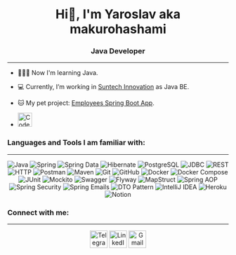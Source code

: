 <h1 align="center">Hi👋, I'm Yaroslav aka makurohashami</h1>
<h3 align="center">Java Developer</h3>

---

- 👨🏻‍🎓 Now I'm learning Java.
- 💻 Currently, I’m working in [Suntech Innovation](https://jobs.dou.ua/companies/suntech-innovation/) as Java BE.
- 🐱 My pet project: [Employees Spring Boot App](https://github.com/makurohashami/employees-spring-boot).

- <img src="https://www.codewars.com/users/makurohashami/badges/large" alt="Codewars" height="32">

### Languages and Tools I am familiar with:

---

<p align="center">
<img alt="Java" src="https://img.shields.io/badge/Java-ED8B00?style=for-the-badge&logo=openjdk&logoColor=white"/>
<img alt="Spring" src="https://img.shields.io/badge/Spring-6DB33F?style=for-the-badge&logo=spring&logoColor=white"/>
<img alt="Spring Data" src="https://img.shields.io/badge/Spring%20data-6DB33F?style=for-the-badge&logo=spring&logoColor=white"/>
<img alt="Hibernate" src="https://img.shields.io/badge/Hibernate-59666C?style=for-the-badge&logo=Hibernate&logoColor=white"/>
<img alt="PostgreSQL" src="https://img.shields.io/badge/PostgreSQL-316192?style=for-the-badge&logo=postgresql&logoColor=white"/>
<img alt="JDBC" src="https://img.shields.io/badge/JDBC-ED8B00?style=for-the-badge"/>
<img alt="REST" src="https://img.shields.io/badge/REST-316192?style=for-the-badge"/>
<img alt="HTTP" src="https://img.shields.io/badge/HTTP-316192?style=for-the-badge"/>
<img alt="Postman" src="https://img.shields.io/badge/Postman-FF6C37?style=for-the-badge&logo=postman&logoColor=white"/>
<img alt="Maven" src="https://img.shields.io/badge/Apache%20Maven-C71A36?style=for-the-badge&logo=Apache%20Maven&logoColor=white"/>
<img alt="Git" src="https://img.shields.io/badge/GIT-E44C30?style=for-the-badge&logo=git&logoColor=white"/>
<img alt="GitHub" src="https://img.shields.io/badge/GitHub-100000?style=for-the-badge&logo=github&logoColor=white"/>
<img alt="Docker" src="https://img.shields.io/badge/docker-%230db7ed.svg?style=for-the-badge&logo=docker&logoColor=white"/>
<img alt="Docker Compose" src="https://img.shields.io/badge/docker%20compose-%230db7ed.svg?style=for-the-badge"/>
<img alt="JUnit" src="https://img.shields.io/badge/JUnit-35BF5C?style=for-the-badge"/>
<img alt="Mockito" src="https://img.shields.io/badge/Mockito-E95420?style=for-the-badge"/>
<img alt="Swagger" src="https://img.shields.io/badge/-Swagger-%23Clojure?style=for-the-badge&logo=swagger&logoColor=white"/>
<img alt="Flyway" src="https://img.shields.io/badge/Flyway-59666C?style=for-the-badge"/>
<img alt="MapStruct" src="https://img.shields.io/badge/MapStruct-E44C30?style=for-the-badge"/>
<img alt="Spring AOP" src="https://img.shields.io/badge/Spring%20AOP-6DB33F?style=for-the-badge&logo=spring&logoColor=white"/>
<img alt="Spring Security" src="https://img.shields.io/badge/Spring_Security-6DB33F?style=for-the-badge&logo=Spring-Security&logoColor=white"/>
<img alt="Spring Emails" src="https://img.shields.io/badge/Spring%20Emails-6DB33F?style=for-the-badge&logo=spring&logoColor=white"/>
<img alt="DTO Pattern" src="https://img.shields.io/badge/DTO%20Pattern-%230db7ed.svg?style=for-the-badge"/>
<img alt="IntelliJ IDEA" src="https://img.shields.io/badge/IntelliJ_IDEA-000000.svg?style=for-the-badge&logo=intellij-idea&logoColor=white"/>
<img alt="Heroku" src="https://img.shields.io/badge/Heroku-430098?style=for-the-badge&logo=heroku&logoColor=white"/>
<img alt="Notion" src="https://img.shields.io/badge/Notion-000000?style=for-the-badge&logo=notion&logoColor=white"/>
</p>

### Connect with me:

---
<p align="center">
<a href="https://t.me/y_kotyk"><img src="https://img.shields.io/badge/Telegram-2CA5E0?style=for-the-badge&logo=telegram&logoColor=white" alt="Telegram" height="40"></a>
<a href="https://www.linkedin.com/in/yaroslav-kotyk/"><img src="https://img.shields.io/badge/LinkedIn-0077B5?style=for-the-badge&logo=linkedin&logoColor=white" alt="LinkedIn" height="40"></a>
<a href="mailto:yaroslv.kotyk@gmail.com"><img src="https://img.shields.io/badge/Gmail-D14836?style=for-the-badge&logo=gmail&logoColor=white" alt="Gmail" height="40"/></a>
</p>
